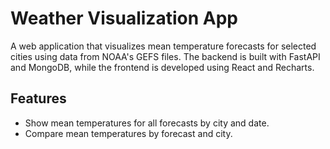 # Weather Visualization App

A web application that visualizes mean temperature forecasts for selected cities using data from NOAA's GEFS files. The backend is built with FastAPI and MongoDB, while the frontend is developed using React and Recharts.

## Features

- Show mean temperatures for all forecasts by city and date.
- Compare mean temperatures by forecast and city.